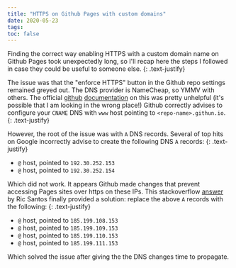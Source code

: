 ```yaml
---
title: "HTTPS on Github Pages with custom domains"
date: 2020-05-23
tags:
toc: false
---
```


Finding the correct way enabling HTTPS with a custom domain name on Github Pages took unexpectedly long, so I'll recap here the steps I followed in case they could be useful to someone else.
{: .text-justify}

The issue was that the "enforce HTTPS" button in the Github repo settings remained greyed out. The 
DNS provider is NameCheap, so YMMV with others. The official 
[github](https://help.github.com/en/github/working-with-github-pages/troubleshooting-custom-domains-and-github-pages#https-errors) 
[documentation](https://help.github.com/en/github/working-with-github-pages/securing-your-github-pages-site-with-https) 
on this was pretty unhelpful (it's possible that I am looking in the wrong place!)
Github correctly advises to configure your `CNAME` DNS with `www` host pointing to 
`<repo-name>.githun.io`. 
{: .text-justify}

However, the root of the issue was with `A` DNS records. Several of top hits on Google incorrectly advise to create the following DNS `A` records:
{: .text-justify}

- `@` host, pointed to `192.30.252.153` 
- `@` host, pointed to `192.30.252.154`

Which did not work. It appears Github made changes that prevent accessing Pages sites over https 
on these IPs. This stackoverflow [answer](https://stackoverflow.com/a/9123911) by Ric Santos 
finally provided a solution: replace the above `A` records with the following:
{: .text-justify}

- `@` host, pointed to `185.199.108.153`
- `@` host, pointed to `185.199.109.153`
- `@` host, pointed to `185.199.110.153`
- `@` host, pointed to `185.199.111.153`

Which solved the issue after giving the the DNS changes time to propagate.
